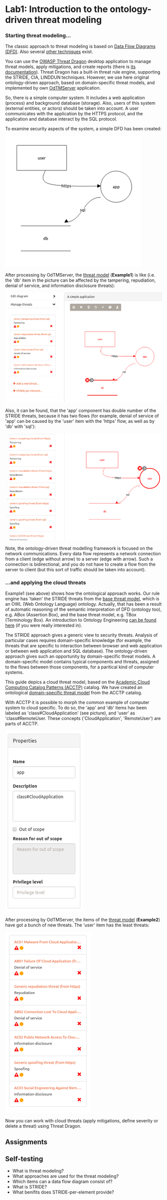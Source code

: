 # Lab1: Introduction to the ontology-driven threat modeling

### Starting threat modeling...

The classic approach to threat modeling is based on [Data Flow Diagrams (DFD)](https://www.google.com/search?q=Shostack+A.+Experiences+Threat+Modeling+at+Microsoft).
Also several [other techniques](https://insights.sei.cmu.edu/sei_blog/2018/12/threat-modeling-12-available-methods.html) exist.

You can use the [OWASP Threat Dragon](https://github.com/OWASP/threat-dragon-desktop/releases) desktop application 
to manage threat models, apply mitigations, and create reports (there is [its documentation](https://docs.threatdragon.org/)).
Threat Dragon has a built-in threat rule engine, supporting the STRIDE, CIA, LINDDUN techniques.
However, we use here original ontology-driven approach, based on domain-specific threat models, 
and implemented by own [OdTMServer](instruction.md) application.

So, there is a simple computer system.
It includes a web application (process) and background database (storage).
Also, users of this system (external entities, or actors) should be taken into account.
A user communicates with the application by the HTTPS protocol, and the application and database interact by the SQL protocol.

To examine security aspects of the system, a simple DFD has been created:

![lab1_example1](pics/lab1_example1.png)

After processing by OdTMServer, the [threat model](models/lab1_example1_modelled.json) (**Example1**) is like
(i.e. the 'db' item in the picture can be affected by the tampering, repudiation, denial of service, 
and information disclosure threats):

![lab1_example2](pics/lab1_example1modelled.png)

Also, it can be found, that the 'app' component has double number of the STRIDE threats, 
because it has two flows (for example, denial of service of 'app' can be caused by the 'user' item with the 'https' flow,
as well as by 'db' with 'sql'):

![lab1_example3](pics/lab1_example1modelled1.png)

Note, the ontology-driven threat modelling framework is focused on the network communications.
Every data flow represents a network connection from a client (edge without arrow) to a server (edge with arrow).
Such a connection is bidirectional, and you do not have to create a flow from the server to client
(but this sort of traffic should be taken into account).

### ...and applying the cloud threats

Example1 (see above) shows how the ontological approach works. Our rule engine has 'taken' the STRIDE threats 
from the [base threat model](../docs/BASEMODEL.md), which is an OWL (Web Ontology Language) ontology. 
Actually, that has been a result of automatic reasoning of the semantic interpretation of DFD (ontology too), e.g. ABox (Assertion Box),
and the base threat model, e.g. TBox (Terminology Box).
An introduction to Ontology Engineering [can be found here](https://people.cs.uct.ac.za/~mkeet/OEbook/)
(if you were really interested in).

The STRIDE approach gives a generic view to security threats. Analysis of particular cases requires domain-specific knowledge
(for example, the threats that are specific to interaction between browser and web application 
or between web application and SQL database).
The ontology-driven approach gives such an opportunity by domain-specific threat models.
A domain-specific model contains typical components and threats, assigned to the flows between those components, for a paritical
kind of computer systems.

This guide depics a cloud threat model,
based on the [Academic Cloud Computing Catalog Patterns (ACCTP)](https://nets4geeks.github.io/acctp/) catalog.
We have created an ontological [domain-specific threat model](../docs/ODTMACCTP.md) from the ACCTP catalog.

With ACCTP it is possible to morph the common example of computer system to cloud specific.
To do so, the 'app' and 'db' items hav been labeled as 'class#CloudApplication' (see picture), 
and 'user' as 'class#RemoteUser. These concepts ('CloudApplication', 'RemoteUser') are parts of ACCTP.

![lab1_example4](pics/lab1_example2.png)

After processing by OdTMServer, the items of the [threat model](models/lab1_example2_modelled.json) (**Example2**) 
have got a bunch of new threats. The 'user' item has the least threats:

![lab1_example5](pics/lab1_example2modelled.png)

Now you can work with cloud threats  (apply mitigations, define severity or delete a threat) using Threat Dragon.

## Assignments



## Self-testing

* What is threat modeling?
* What approaches are used for the threat modeling?
* Which items can a data flow diagram consist of?
* What is STRIDE?
* What benifits does STRIDE-per-element provide?


